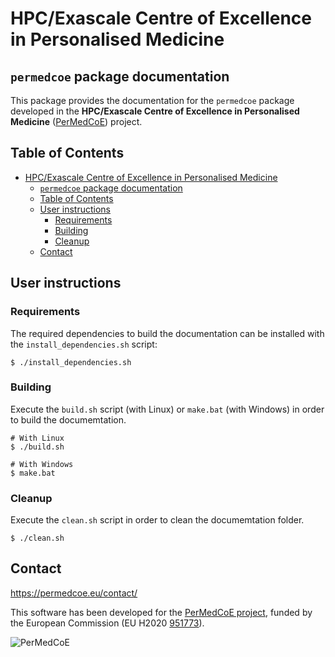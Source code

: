 # HPC/Exascale Centre of Excellence in Personalised Medicine

## `permedcoe` package documentation

This package provides the documentation for the `permedcoe` package developed in the **HPC/Exascale Centre of Excellence in Personalised Medicine** ([PerMedCoE](https://permedcoe.eu/)) project.

## Table of Contents

- [HPC/Exascale Centre of Excellence in Personalised Medicine](#hpcexascale-centre-of-excellence-in-personalised-medicine)
  - [`permedcoe` package documentation](#permedcoe-package-documentation)
  - [Table of Contents](#table-of-contents)
  - [User instructions](#user-instructions)
    - [Requirements](#requirements)
    - [Building](#building)
    - [Cleanup](#cleanup)
  - [Contact](#contact)

## User instructions

### Requirements

The required dependencies to build the documentation can be installed
with the `install_dependencies.sh` script:

```shell
$ ./install_dependencies.sh
```

### Building

Execute the `build.sh` script (with Linux) or `make.bat` (with Windows) in
order to build the documemtation.

```shell
# With Linux
$ ./build.sh

# With Windows
$ make.bat
```

### Cleanup

Execute the `clean.sh` script in order to clean the documemtation folder.

```shell
$ ./clean.sh
```

## Contact

<https://permedcoe.eu/contact/>

This software has been developed for the [PerMedCoE project](https://permedcoe.eu/), funded by the European Commission (EU H2020 [951773](https://cordis.europa.eu/project/id/951773)).

![](https://permedcoe.eu/wp-content/uploads/2020/11/logo_1.png "PerMedCoE")
